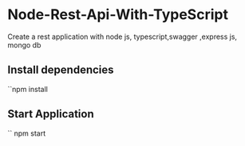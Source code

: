 # Node-Rest-Api-With-TypeScript
Create a rest application with node js, typescript,swagger ,express js, mongo db

## Install dependencies 
 ``npm install
## Start Application 
`` npm start